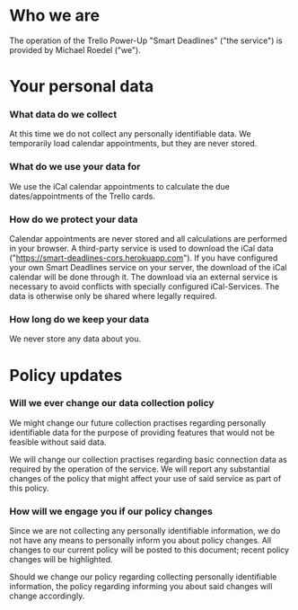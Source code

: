 # Who we are

The operation of the Trello Power-Up "Smart Deadlines" ("the service") is provided by Michael Roedel ("we").

# Your personal data

### What data do we collect

At this time we do not collect any personally identifiable data. We temporarily load calendar appointments, but they are never stored.

### What do we use your data for

We use the iCal calendar appointments to calculate the due dates/appointments of the Trello cards.

### How do we protect your data

Calendar appointments are never stored and all calculations are performed in your browser. A third-party service is used to download the iCal data ("https://smart-deadlines-cors.herokuapp.com").  If you have configured your own Smart Deadlines service on your server, the download of the iCal calendar will be done through it. The download via an external service is necessary to avoid conflicts with specially configured iCal-Services. The data is otherwise only be shared where legally required.

### How long do we keep your data

We never store any data about you.

# Policy updates

### Will we ever change our data collection policy

We might change our future collection practises regarding personally identifiable data for the purpose of providing features that would not be feasible without said data.

We will change our collection practises regarding basic connection data as required by the operation of the service. We will report any substantial changes of the policy that might affect your use of said service as part of this policy.

### How will we engage you if our policy changes

Since we are not collecting any personally identifiable information, we do not have any means to personally inform you about policy changes. All changes to our current policy will be posted to this document; recent policy changes will be highlighted.

Should we change our policy regarding collecting personally identifiable information, the policy regarding informing you about said changes will change accordingly.
